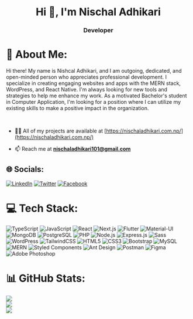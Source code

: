 <h1 align="center">Hi 👋, I'm Nischal Adhikari</h1>
<h3 align="center">Developer</h3>

# 💫 About Me:
Hi there! My name is Nishcal Adhikari, and I am outgoing, dedicated, and open-minded person who appreciates professional development. I specialize in creating engaging websites and apps with the MERN stack, WordPress, and React Native. I'm always looking for new tools and strategies to help me enhance my work. As a motivated Bachelor's student in Computer Application, I'm looking for a position where I can utilize my existing skills to make a positive impact in the organization.

<br/>

- 👨‍💻 All of my projects are available at [https://nischaladhikari.com.np/](https://nischaladhikari.com.np/)

- 📫 Reach me at **nischaladhikari101@gmail.com**


## 🌐 Socials:
 [![LinkedIn](https://img.shields.io/badge/LinkedIn-%230077B5.svg?logo=linkedin&logoColor=white)](https://www.linkedin.com/in/nishcal-adhikari-60a7b922a/) [![Twitter](https://img.shields.io/badge/Twitter-%231DA1F2.svg?logo=Twitter&logoColor=white)](https://twitter.com/Nischal_Ad)  [![Facebook](https://img.shields.io/badge/Facebook-%230077B5.svg?logo=facebook&logoColor=white)](https://www.facebook.com/Nis.Adhikari)


# 💻 Tech Stack:
![TypeScript](https://img.shields.io/badge/typescript-%23007ACC.svg?style=flat-square&logo=typescript&logoColor=white) ![JavaScript](https://img.shields.io/badge/javascript-%23323330.svg?style=flat-square&logo=javascript&logoColor=%23F7DF1E) ![React](https://img.shields.io/badge/react-%2320232a.svg?style=flat-square&logo=react&logoColor=%2361DAFB) ![Next.js](https://img.shields.io/badge/next.js-%23000000.svg?style=flat-square&logo=next.js&logoColor=white) ![Flutter](https://img.shields.io/badge/flutter-%2320232a.svg?style=flat-square&logo=flutter&logoColor=%2361DAFB) ![Material-UI](https://img.shields.io/badge/material--ui-%230081CB.svg?style=flat-square&logo=material-ui&logoColor=white) ![MongoDB](https://img.shields.io/badge/MongoDB-%2347A248.svg?style=flat-square&logo=mongodb&logoColor=white) ![PostgreSQL](https://img.shields.io/badge/PostgreSQL-%23336791.svg?style=flat-square&logo=postgresql&logoColor=white) ![PHP](https://img.shields.io/badge/PHP-%23777BB4.svg?style=flat-square&logo=php&logoColor=white) ![Node.js](https://img.shields.io/badge/Node.js-%23339933.svg?style=flat-square&logo=node.js&logoColor=white) ![Express.js](https://img.shields.io/badge/Express.js-%23000000.svg?style=flat-square&logo=express&logoColor=white) ![Sass](https://img.shields.io/badge/Sass-%23CC6699.svg?style=flat-square&logo=sass&logoColor=white) ![WordPress](https://img.shields.io/badge/WordPress-%2321759B.svg?style=flat-square&logo=wordpress&logoColor=white) ![TailwindCSS](https://img.shields.io/badge/tailwindcss-%2338B2AC.svg?style=flat-square&logo=tailwind-css&logoColor=white) ![HTML5](https://img.shields.io/badge/html5-%23E34F26.svg?style=flat-square&logo=html5&logoColor=white) ![CSS3](https://img.shields.io/badge/css3-%231572B6.svg?style=flat-square&logo=css3&logoColor=white) ![Bootstrap](https://img.shields.io/badge/bootstrap-%23563D7C.svg?style=flat-square&logo=bootstrap&logoColor=white) ![MySQL](https://img.shields.io/badge/mysql-%2300f.svg?style=flat-square&logo=mysql&logoColor=white) ![MERN](https://img.shields.io/badge/MERN-%234DB33D.svg?style=flat-square&logo=react&logoColor=white) ![Styled Components](https://img.shields.io/badge/styled--components-%23CC6699.svg?style=flat-square&logo=styled-components&logoColor=white) ![Ant Design](https://img.shields.io/badge/Ant--Design-%2321759B.svg?style=flat-square&logo=ant-design&logoColor=white) ![Postman](https://img.shields.io/badge/Postman-FF6C37?style=flat-square&logo=postman&logoColor=white) ![Figma](https://img.shields.io/badge/figma-%23F24E1E.svg?style=flat-square&logo=figma&logoColor=white) ![Adobe Photoshop](https://img.shields.io/badge/adobephotoshop-%2331A8FF.svg?style=flat-square&logo=adobephotoshop&logoColor=white) 
# 📊 GitHub Stats:
![](https://github-readme-stats.vercel.app/api?username=Nischal-Ad&theme=nightowl&hide_border=false&include_all_commits=false&count_private=false)<br/>
![](https://github-readme-streak-stats.herokuapp.com/?user=Nischal-Ad&theme=nightowl&hide_border=false)<br/>
![](https://github-readme-stats.vercel.app/api/top-langs/?username=Nischal-Ad&theme=nightowl&hide_border=false&include_all_commits=false&count_private=false&layout=compact)




<!-- Proudly created with GPRM ( https://gprm.itsvg.in ) -->

